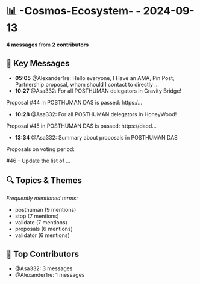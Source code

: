 # 📊 -Cosmos-Ecosystem- - 2024-09-13
**4 messages** from **2 contributors**

## 💬 Key Messages
- **05:05** @Alexander1re: Hello everyone,
I Have an AMA, Pin Post, Partnership proposal, whom should I contact to directly ...
- **10:27** @Asa332: For all POSTHUMAN delegators in Gravity Bridge!

Proposal #44 in POSTHUMAN DAS is passed:
https:/...
- **10:28** @Asa332: For all POSTHUMAN delegators in HoneyWood!

Proposal #45 in POSTHUMAN DAS is passed:
https://daod...
- **13:34** @Asa332: Summary about proposals in POSTHUMAN DAS

Proposals on voting  period:

#46 - Update the list of ...

## 🔍 Topics & Themes
*Frequently mentioned terms:*
- posthuman (9 mentions)
- stop (7 mentions)
- validate (7 mentions)
- proposals (6 mentions)
- validator (6 mentions)

## 👥 Top Contributors
- @Asa332: 3 messages
- @Alexander1re: 1 messages